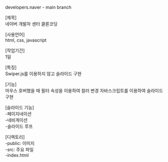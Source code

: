 developers.naver - main branch

[제목] <br/>
네이버 개발자 센터 클론코딩

[사용언어] <br/>
html, css, javascript

[작업기간] <br/>
1일

[특징] <br/>
Swiper.js를 이용하지 않고 슬라이드 구현

[기능] <br/>
마우스 호버했을 때 필터 속성을 이용하여 컬러 변경
자바스크립트를 이용하여 슬라이드 구현

[슬라이드 기능]<br/>
-페이지네이션 <br/>
-네비게이션 <br/>
-슬라이드 루프  <br/>

[디렉토리] <br/>
-public: 이미지  <br/>
-src: 주요 파일 <br/>
-index.html
